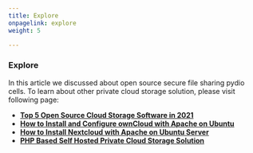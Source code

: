 ```yaml
---
title: Explore
onpagelink: explore
weight: 5

---
```


### **Explore**

In this article we discussed about open source secure file sharing pydio cells. To learn about other private cloud storage solution, please visit following page:

*   **[Top 5 Open Source Cloud Storage Software in 2021](https://blog.containerize.com/2021/06/25/top-5-open-source-cloud-storage-software-in-2021-free-space/)**
*   **[How to Install and Configure ownCloud with Apache on Ubuntu](https://blog.containerize.com/2021/06/11/how-to-install-and-configure-owncloud-with-apache-on-ubuntu/)**
*   **[How to Install Nextcloud with Apache on Ubuntu Server](https://blog.containerize.com/2021/06/18/how-to-install-nextcloud-with-apache-on-ubuntu-server/)**
*   **[PHP Based Self Hosted Private Cloud Storage Solution](https://products.containerize.com/backup-and-sync/owncloud/)**